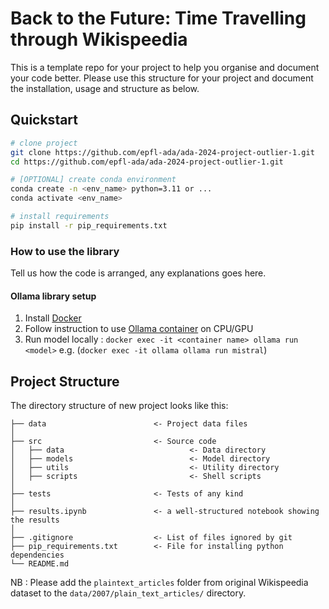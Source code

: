 
# Back to the Future: Time Travelling through Wikispeedia
This is a template repo for your project to help you organise and document your code better. 
Please use this structure for your project and document the installation, usage and structure as below.

## Quickstart

```bash
# clone project
git clone https://github.com/epfl-ada/ada-2024-project-outlier-1.git
cd https://github.com/epfl-ada/ada-2024-project-outlier-1.git

# [OPTIONAL] create conda environment
conda create -n <env_name> python=3.11 or ...
conda activate <env_name>

# install requirements
pip install -r pip_requirements.txt
```

### How to use the library

Tell us how the code is arranged, any explanations goes here.

#### Ollama library setup

1) Install [Docker](https://docs.docker.com/get-started/get-docker/)
2) Follow instruction to use [Ollama container](https://hub.docker.com/r/ollama/ollama) on CPU/GPU
3) Run model locally : `docker exec -it <container name> ollama run <model>`
   e.g. (`docker exec -it ollama ollama run mistral`)


## Project Structure

The directory structure of new project looks like this:

```
├── data                        <- Project data files
│
├── src                         <- Source code
│   ├── data                            <- Data directory
│   ├── models                          <- Model directory
│   ├── utils                           <- Utility directory
│   ├── scripts                         <- Shell scripts
│
├── tests                       <- Tests of any kind
│
├── results.ipynb               <- a well-structured notebook showing the results
│
├── .gitignore                  <- List of files ignored by git
├── pip_requirements.txt        <- File for installing python dependencies
└── README.md
```

NB : Please add the `plaintext_articles` folder from original Wikispeedia dataset to the `data/2007/plain_text_articles/` directory.
